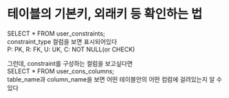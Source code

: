 # 테이블의 기본키, 외래키 등 확인하는 법

  SELECT * FROM user_constraints;  
  constraint_type 컬럼을 보면 표시되어있다  
  P: PK, R: FK, U: UK, C: NOT NULL(or CHECK)  
  
  그런데, constraint를 구성하는 컬럼을 보고싶다면  
  SELECT * FROM user_cons_columns;  
  table_name과 column_name을 보면 어떤 테이블안의 어떤 컴럼에 걸려있는지 알 수 있다